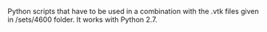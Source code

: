 Python scripts that have to be used in a combination with the .vtk files given in /sets/4600 folder.
It works with Python 2.7.
